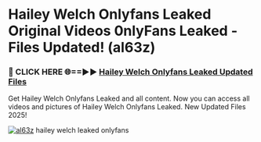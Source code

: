 # Hailey Welch Onlyfans Leaked Original Videos 0nlyFans Leaked - Files Updated! (al63z)

<h3>🔴 CLICK HERE 🌐==►► <a href="https://tinyurl.com/2wckxsce" rel="nofollow">Hailey Welch Onlyfans Leaked Updated Files</a></h3>

Get Hailey Welch Onlyfans Leaked and all content. Now you can access all videos and pictures of Hailey Welch Onlyfans Leaked. New Updated Files 2025!

[![al63z](https://i.imgur.com/AFduVYN.gif)](https://tinyurl.com/2wckxsce)
hailey welch leaked onlyfans